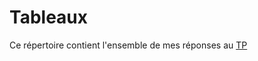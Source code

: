 # Tableaux

Ce répertoire contient l'ensemble de mes réponses au [TP](http://www.iut-fbleau.fr/sitebp/apl11/tableaux1/)

